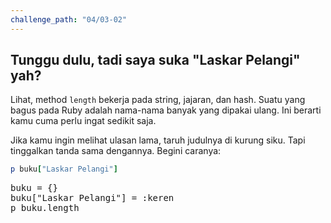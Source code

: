 ```yaml
---
challenge_path: "04/03-02"
---
```


## Tunggu dulu, tadi saya suka "Laskar Pelangi" yah?

Lihat, method `length` bekerja pada string, jajaran, dan hash. Suatu yang bagus pada Ruby adalah nama-nama banyak yang dipakai ulang. Ini berarti kamu cuma perlu ingat sedikit saja.

Jika kamu ingin melihat ulasan lama, taruh judulnya di kurung siku. Tapi tinggalkan tanda sama dengannya. Begini caranya:

```ruby
p buku["Laskar Pelangi"]
```

<pre id="code-prefill">
buku = {}
buku["Laskar Pelangi"] = :keren
p buku.length
</pre>
